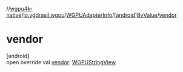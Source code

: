 //[wgpu4k-native](../../../../index.md)/[io.ygdrasil.wgpu](../../index.md)/[WGPUAdapterInfo](../index.md)/[[android]ByValue](index.md)/[vendor](vendor.md)

# vendor

[android]\
open override val [vendor](vendor.md): [WGPUStringView](../../-w-g-p-u-string-view/index.md)